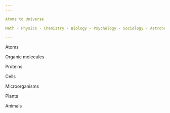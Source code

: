 ```yaml
---
---

Atoms to Universe

Math - Physics - Chemistry - Biology - Psychology - Sociology - Astronomy 

---
```


Atoms

Organic molecules

Proteins 

Cells 

Microorganisms

Plants

Animals 

